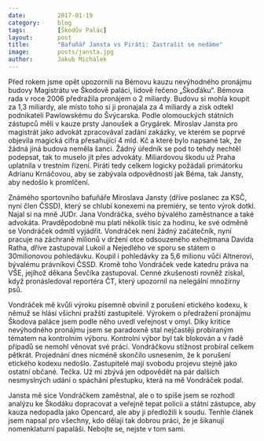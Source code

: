 ```yaml
---
date:         2017-01-19
category:     blog
tags:         [Škodův Palác]
layout:       post
title:        "Bafuňář Jansta vs Piráti: Zastrašit se nedáme" 
image:        posts/jansta.jpg
author:       Jakub Michálek
---
```


Před rokem jsme opět upozornili na Bémovu kauzu nevýhodného pronájmu budovy Magistrátu ve Škodově paláci, lidově řečeno „Škoďáku“. Bémova rada v roce 2006 předražila pronájem o 2 miliardy. Budovu si mohla koupit za 1,3 miliardy, ale místo toho si ji pronajala za 4 miliardy a zisk odtekl podnikateli Pawlowskému do Švýcarska. Podle olomouckých státních zástupců měli v kauze prsty Janoušek a Grygárek. Miroslav Jansta pro magistrát jako advokát zpracovával zadání zakázky, ve kterém se poprvé objevila magická cifra přesahující 4 mld. Kč a které bylo napsané tak, že žádná jiná budova neměla šanci. Žádný úředník se pod to tehdy nechtěl podepsat, tak to muselo jít přes advokáty. Miliardovou škodu už Praha uplatnila v trestním řízení. Piráti tedy celkem logicky požádali primátorku Adrianu Krnáčovou, aby se zabývala odpovědností jak Béma, tak Jansty, aby nedošlo k promlčení.

Známého sportovního bafuňáře Miroslava Jansty (dříve poslanec za KSČ, nyní člen ČSSD), který se chlubí konexemi na premiéry, se tento výrok dotkl. Najal si na mně JUDr. Jana Vondráčka, svého bývalého zaměstnance a také advokáta. Pravděpodobně mu platí několik tisíc za hodinu, ke své odměně se Vondráček odmítl vyjádřit. Vondráček není žádný začátečník, nyní pracuje na záchraně milionů v držení otce odsouzeného exhejtmana Davida Ratha, dříve zastupoval Lukoil a Nejedlého ve sporu se státem o 30milionovou pohledávku. Koupil i pohledávky za 5,6 milionu vůči Altnerovi, bývalému právníkovi ČSSD. Kromě toho Vondráček vede katedru práva na VŠE, jejíhož děkana Ševčíka zastupoval. Cenné zkušenosti rovněž získal, když pronásledoval reportéra ČT, který upozornil na nelegální množírny psů. 

Vondráček mě kvůli výroku písemně obvinil z porušení etického kodexu, k němuž se hlásí všichni pražští zastupitelé. Výrokem o předražení pronájmu Škodova paláce jsem podle něho uvedl veřejnost v omyl. Díky kritice nevýhodného pronájmu jsem se paradoxně stal nejčastěji probíraným tématem na kontrolním výboru. Kontrolní výbor byl tak blokován a v řadě případů se nemohl věnovat své práci. Vondráčkovu stížnost probíral celkem pětkrát. Projednání dnes nicméně skončilo usnesením, že k porušení etického kodexu nedošlo. Zastupitelé mají svobodu projevu stejně jako ostatní občané. Tečka. Už mi zbývá jen odpovědět na pár dalších nesmyslných udání o spáchání přestupku, která na mě Vondráček podal.

Jansta mě sice Vondráčkem zaměstnal, ale o to spíše jsem se rozhodl analýzu ke Škodáku dopracovat a veřejně tepat policii a státní zástupce, aby kauza nedopadla jako Opencard, ale aby ji předložili k soudu. Tenhle článek jsem napsal pro všechny, kdo dělají tak dobrou práci, že je šikanují nomenklaturní papaláši. Nebojte se, nejste v tom sami. 
